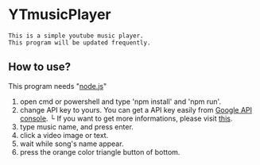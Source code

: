 # YTmusicPlayer
```
This is a simple youtube music player.
This program will be updated frequently.
```

## How to use?

This program needs "[node.js](https://nodejs.org/)"

1. open cmd or powershell and type 'npm install' and 'npm run'.
2. change API key to yours. You can get a API key easily from [Google API console](https://console.developers.google.com/apis/dashboard).
└ If you want to get more informations, please visit [this]("https://developers.google.com/youtube/v3/getting-started").
3. type music name, and press enter.
4. click a video image or text.
5. wait while song's name appear. 
6. press the orange color triangle button of bottom.
